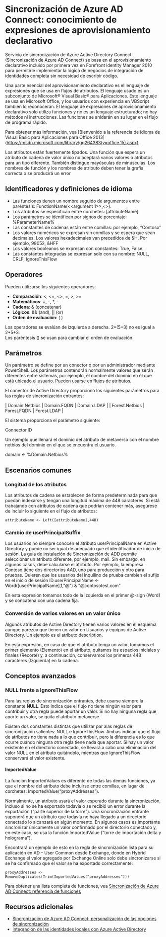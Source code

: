 <properties
	pageTitle="Sincronización de Azure AD Connect: conocimiento de expresiones de aprovisionamiento declarativo"
	description="Explica las expresiones declarativas de aprovisionamiento."
	services="active-directory"
	documentationCenter=""
	authors="markusvi"
	manager="swadhwa"
	editor=""/>

<tags
	ms.service="active-directory"
	ms.workload="identity"
	ms.tgt_pltfrm="na"
	ms.devlang="na"
	ms.topic="article"
	ms.date="07/27/2015"
	ms.author="markusvi"/>


# Sincronización de Azure AD Connect: conocimiento de expresiones de aprovisionamiento declarativo

Servicio de sincronización de Azure Active Directory Connect (Sincronización de Azure AD Connect) se basa en el aprovisionamiento declarativo incluido por primera vez en Forefront Identity Manager 2010 para permitirle implementar la lógica de negocios de integración de identidades completa sin necesidad de escribir código.

Una parte esencial del aprovisionamiento declarativo es el lenguaje de expresiones que se usa en flujos de atributos. El lenguaje usado es un subconjunto de Microsoft® Visual Basic® para Aplicaciones. Este lenguaje se usa en Microsoft Office, y los usuarios con experiencia en VBScript también lo reconocerán. El lenguaje de expresiones de aprovisionamiento declarativo solo utiliza funciones y no es un lenguaje estructurado; no hay métodos ni instrucciones. Las funciones se anidarán en su lugar en el flujo de programa rápido.

Para obtener más información, vea [Bienvenido a la referencia de idioma de Visual Basic para Aplicaciones para Office 2013] (https://msdn.microsoft.com/library/gg264383(v=office.15).aspx).

Los atributos están fuertemente tipados. Una función que espera un atributo de cadena de valor único no aceptará varios valores o atributos para un tipo diferente. También distingue mayúsculas de minúsculas. Los nombres de función y los nombres de atributo deben tener la grafía correcta o se producirá un error





## Identificadores y definiciones de idioma

- Las funciones tienen un nombre seguido de argumentos entre paréntesis: FunctionName(<<argument 1>>,<<argument N>>).
- Los atributos se especifican entre corchetes: [attributeName]
- Los parámetros se identifican por signos de porcentaje: %ParameterName%
- Las constantes de cadenas están entre comillas: por ejemplo, “Contoso”
- Los valores numéricos se expresan sin comillas y se espera que sean decimales. Los valores hexadecimales van precedidos de &H. Por ejemplo, 98052, &HFF
- Los valores booleanos se expresan con constantes: True, False.
- Las constantes integradas se expresan solo con su nombre: NULL, CRLF, IgnoreThisFlow


## Operadores

Pueden utilizarse los siguientes operadores:

- **Comparación**: <, <=, <>, =, >, >=
- **Matemáticos**: +, -, *, -
- **Cadena**: & (concatenar)
- **Lógicos**: && (and), || (or)
- **Orden de evaluación**: ( )



Los operadores se evalúan de izquierda a derecha. 2*(5+3) no es igual a 2*5+3.<br> Los paréntesis () se usan para cambiar el orden de evaluación.





## Parámetros

Un parámetro se define por un conector o por un administrador mediante PowerShell. Los parámetros contendrán normalmente valores que serán diferentes entre sistemas, por ejemplo, el nombre del dominio en el que está ubicado el usuario. Pueden usarse en flujos de atributos.

El conector de Active Directory proporcionó los siguientes parámetros para las reglas de sincronización entrantes:

 
| Domain.Netbios | Domain.FQDN | Domain.LDAP | | Forest.Netbios | Forest.FQDN | Forest.LDAP |
 

El sistema proporciona el parámetro siguiente:

Connector.ID

Un ejemplo que llenará el dominio del atributo de metaverso con el nombre netbios del dominio en el que se encuentra el usuario.

domain <- %Domain.Netbios%

## Escenarios comunes

### Longitud de los atributos

Los atributos de cadena se establecen de forma predeterminada para que puedan indexarse y tengan una longitud máxima de 448 caracteres. Si está trabajando con atributos de cadena que podrían contener más, asegúrese de incluir lo siguiente en el flujo de atributos:

`attributeName <- Left([attributeName],448)`

### Cambio de userPrincipalSuffix

Los usuarios no siempre conocen el atributo userPrincipalName en Active Directory y puede no ser igual de adecuado que el identificador de inicio de sesión. La guía de instalación de Sincronización de ADD permite seleccionar un atributo diferente, por ejemplo, mail. Sin embargo, en algunos casos, debe calcularse el atributo. Por ejemplo, la empresa Contoso tiene dos directorios AAD, uno para producción y otro para pruebas. Quieren que los usuarios del inquilino de prueba cambien el sufijo en el inicio de sesión ID.userPrincipalName <- Word([userPrincipalName],1,"@") & "@contosotest.com"

En esta expresión tomamos todo de la izquierda en el primer @-sign (Word) y se concatena con una cadena fija.





### Conversión de varios valores en un valor único

Algunos atributos de Active Directory tienen varios valores en el esquema aunque parezca que tienen un valor en Usuarios y equipos de Active Directory. Un ejemplo es el atributo description.

En esta expresión, en caso de que el atributo tenga un valor, tomamos el primer elemento (Elemento) en el atributo, quitamos los espacios iniciales y finales (Recorte) y, a continuación, conservamos los primeros 448 caracteres (Izquierda) en la cadena.



## Conceptos avanzados

### NULL frente a IgnoreThisFlow

Para las reglas de sincronización entrantes, debe usarse siempre la constante **NULL**. Esto indica que el flujo no tiene ningún valor para contribuir y otra regla puede aportar un valor. Si no hay ninguna regla que aporte un valor, se quita el atributo metaverse.

Existen dos constantes distintas que utilizar par alas reglas de sincronización salientes: NULL e IgnoreThisFlow. Ambas indican que el flujo de atributos no tiene nada a lo que contribuir, pero la diferencia es lo que ocurre cuando ninguna otra regla tiene nada que aportar. Si hay un valor existente en el directorio conectado, se llevará a cabo una eliminación del valor NULL en el atributo quitándolo, mientras que IgnoreThisFlow conservará el valor existente.



#### ImportedValue

La función ImportedValues es diferente de todas las demás funciones, ya que el nombre del atributo debe incluirse entre comillas, en lugar de corchetes: ImportedValue(“proxyAddresses”).

Normalmente, un atributo usará el valor esperado durante la sincronización, incluso si no se ha exportado todavía o se recibió un error durante la exportación ("parte superior de la torre"). Una sincronización entrante supondrá que un atributo que todavía no haya llegado a un directorio conectado lo alcanzará en algún momento. En algunos casos es importante sincronizar únicamente un valor confirmado por el directorio conectado y, en este caso, se usa la función ImportedValue ("torre de importación delta y holograma").

Encontrará un ejemplo de esto en la regla de sincronización lista para su aplicación en AD – User Common desde Exchange, donde en Hybrid Exchange el valor agregado por Exchange Online solo debe sincronizarse si se ha confirmado que el valor se ha exportado correctamente:


`proxyAddresses <- RemoveDuplicates(Trim(ImportedValues(“proxyAddresses”)))`

Para obtener una lista completa de funciones, vea [Sincronización de Azure AD Connect: referencia de funciones](active-directory-aadconnectsync-functions-reference.md)


## Recursos adicionales

* [Sincronización de Azure AD Connect: personalización de las opciones de sincronización](active-directory-aadconnectsync-whatis.md)
* [Integración de las identidades locales con Azure Active Directory](active-directory-aadconnect.md)
 
<!--Image references-->

<!---HONumber=August15_HO6-->